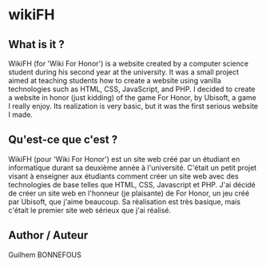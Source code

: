 # wikiFH

## What is it ?

WikiFH (for 'Wiki For Honor') is a website created by a computer science student during his second year at the university. It was a small project aimed at teaching students how to create a website using vanilla technologies such as HTML, CSS, JavaScript, and PHP.
I decided to create a website in honor (just kidding) of the game For Honor, by Ubisoft, a game I really enjoy.
Its realization is very basic, but it was the first serious website I made.

## Qu'est-ce que c'est ?

WikiFH (pour 'Wiki For Honor') est un site web créé par un étudiant en informatique durant sa deuxième année à l'université. C'était un petit projet visant à enseigner aux étudiants comment créer un site web avec des technologies de base telles que HTML, CSS, Javascript et PHP.
J'ai décidé de créer un site web en l'honneur (je plaisante) de For Honor, un jeu créé par Ubisoft, que j'aime beaucoup.
Sa réalisation est très basique, mais c'était le premier site web sérieux que j'ai réalisé.

## Author / Auteur

Guilhem BONNEFOUS
